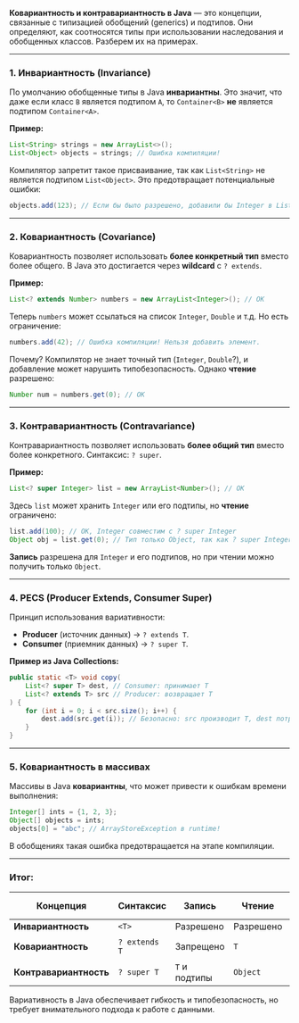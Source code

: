 **Ковариантность и контравариантность в Java** — это концепции, связанные с типизацией обобщений (generics) и подтипов. Они определяют, как соотносятся типы при использовании наследования и обобщенных классов. Разберем их на примерах.

---

### 1. **Инвариантность (Invariance)**
По умолчанию обобщенные типы в Java **инвариантны**. Это значит, что даже если класс `B` является подтипом `A`, то `Container<B>` **не** является подтипом `Container<A>`.

**Пример:**
```java
List<String> strings = new ArrayList<>();
List<Object> objects = strings; // Ошибка компиляции!
```
Компилятор запретит такое присваивание, так как `List<String>` не является подтипом `List<Object>`. Это предотвращает потенциальные ошибки:
```java
objects.add(123); // Если бы было разрешено, добавили бы Integer в List<String>
```

---

### 2. **Ковариантность (Covariance)**
Ковариантность позволяет использовать **более конкретный тип** вместо более общего. В Java это достигается через **wildcard** с `? extends`.

**Пример:**
```java
List<? extends Number> numbers = new ArrayList<Integer>(); // OK
```
Теперь `numbers` может ссылаться на список `Integer`, `Double` и т.д. Но есть ограничение:
```java
numbers.add(42); // Ошибка компиляции! Нельзя добавить элемент.
```
Почему? Компилятор не знает точный тип (`Integer`, `Double`?), и добавление может нарушить типобезопасность. Однако **чтение** разрешено:
```java
Number num = numbers.get(0); // OK
```

---

### 3. **Контравариантность (Contravariance)**
Контравариантность позволяет использовать **более общий тип** вместо более конкретного. Синтаксис: `? super`.

**Пример:**
```java
List<? super Integer> list = new ArrayList<Number>(); // OK
```
Здесь `list` может хранить `Integer` или его подтипы, но **чтение** ограничено:
```java
list.add(100); // OK, Integer совместим с ? super Integer
Object obj = list.get(0); // Тип только Object, так как ? super Integer
```
**Запись** разрешена для `Integer` и его подтипов, но при чтении можно получить только `Object`.

---

### 4. **PECS (Producer Extends, Consumer Super)**
Принцип использования вариативности:
- **Producer** (источник данных) → `? extends T`.
- **Consumer** (приемник данных) → `? super T`.

**Пример из Java Collections:**
```java
public static <T> void copy(
    List<? super T> dest, // Consumer: принимает T
    List<? extends T> src // Producer: возвращает T
) {
    for (int i = 0; i < src.size(); i++) {
        dest.add(src.get(i)); // Безопасно: src производит T, dest потребляет T
    }
}
```

---

### 5. **Ковариантность в массивах**
Массивы в Java **ковариантны**, что может привести к ошибкам времени выполнения:
```java
Integer[] ints = {1, 2, 3};
Object[] objects = ints;
objects[0] = "abc"; // ArrayStoreException в runtime!
```
В обобщениях такая ошибка предотвращается на этапе компиляции.

---

### Итог:
| Концепция       | Синтаксис      | Запись       | Чтение       | Пример использования |
|-----------------|----------------|--------------|--------------|----------------------|
| **Инвариантность** | `<T>`          | Разрешено    | Разрешено    | `List<String>`       |
| **Ковариантность** | `? extends T`  | Запрещено    | `T`          | Чтение из коллекции  |
| **Контравариантность** | `? super T` | `T` и подтипы | `Object`     | Запись в коллекцию   |

Вариативность в Java обеспечивает гибкость и типобезопасность, но требует внимательного подхода к работе с данными.


